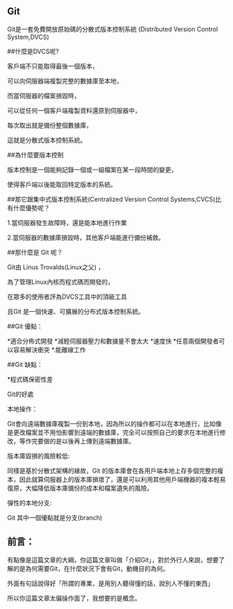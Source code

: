 ﻿## Git

Git是一套免費開放原始碼的分散式版本控制系統 (Distributed Version Control System,DVCS)

##什麼是DVCS呢?

客戶端不只能取得最後一個版本，

可以向伺服器端複製完整的數據庫至本地，

而當伺服器的檔案損毀時，

可以從任何一個客戶端複製資料還原到伺服器中，

每次取出就是備份整個數據庫，

這就是分散式版本控制系統。

##為什麼要版本控制

版本控制是一個能夠記錄一個或一組檔案在某一段時間的變更，

使得客戶端以後能取回特定版本的系統。


##那它跟集中式版本控制系統(Centralized Version Control Systems,CVCS)比有什麼優勢呢？

1.當伺服器發生故障時，還是能本地進行作業

2.當伺服器的數據庫損毀時，其他客戶端能進行備份補救。

##那什麼是 Git 呢？

Git由 Linus Trovalds(Linux之父)  ，

為了管理Linux內核而程式碼而開發的，

在眾多的使用者評為DVCS工具中的頂級工具

且Git 是一個快速、可擴展的分布式版本控制系統。



##Git 優點：

*適合分佈式開發
*減輕伺服器壓力和數據量不會太大
*速度快
*任意兩個開發者可以容易解決衝突
*.能離線工作


##Git 缺點：

*程式碼保密性差

Git的好處

本地操作：

Git會向遠端數據庫複製一份到本地，因為所以的操作都可以在本地進行，比如像是更改檔案並不用怕影響到遠端的數據庫，完全可以按照自己的要求在本地進行修改，等作完要做的是以後再上傳到遠端數據庫。

版本庫毀損的風險較低:

同樣是基於分散式架構的緣故，Git 的版本庫會在各用戶端本地上存多個完整的複本，因此就算伺服器上的版本庫損壞了，還是可以利用其他用戶端機器的複本輕易復原，大幅降低版本庫備份的成本和檔案遺失的風險。

彈性的本地分支:

Git 其中一個優點就是分支(branch)
## 前言：
有點像是這篇文章的大綱，你這篇文章叫做「介紹Git」，對於外行人來說，想要了解的是為何需要Git，在什麼狀況下會有Git，動機目的為何。

外面有句話說得好「所謂的專業，是用別人聽得懂的話，說別人不懂的東西」

所以你這篇文章太偏操作面了，我想要的是概念。
